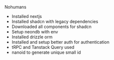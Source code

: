 Nohumans

- Installed nextjs
- Installed shadcn with legacy dependencies
- Downloaded all components for shadcn
- Setup neondb with env
- Installed drizzle orm
- Installed and setup better auth for authentication
- tRPC and Tanstack Query used
- nanoid to generate unique small id
